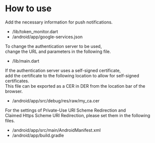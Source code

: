# How to use
Add the necessary information for push notifications.

- /lib/token_monitor.dart
- /android/app/google-services.json

To change the authentication server to be used,  
change the URL and parameters in the following file.

- /lib/main.dart

If the authentication server uses a self-signed certificate,  
add the certificate to the following location to allow for self-signed certificates.  
This file can be exported as a CER in DER from the location bar of the browser.

- /android/app/src/debug/res/raw/my_ca.cer

For the settings of Private-Use URI Scheme Redirection and  
Claimed Https Scheme URI Redirection, please set them in the following files.

- /android/app/src/main/AndroidManifest.xml
- /android/app/build.gradle
